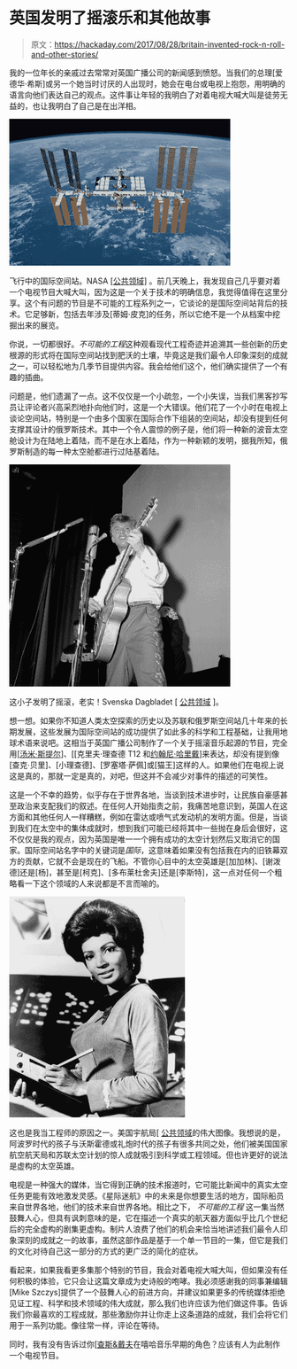 # 英国发明了摇滚乐和其他故事

> 原文：<https://hackaday.com/2017/08/28/britain-invented-rock-n-roll-and-other-stories/>

我的一位年长的亲戚过去常常对英国广播公司的新闻感到愤怒。当我们的总理[爱德华·希斯]或另一个她当时讨厌的人出现时，她会在电台或电视上抱怨，用明确的语言向他们表达自己的观点。这件事让年轻的我明白了对着电视大喊大叫是徒劳无益的，也让我明白了自己是在出洋相。

[![The ISS in flight. NASA(Public Domain)](img/fc47b027493f655ae0db11fb6e02740c.png)](https://hackaday.com/wp-content/uploads/2017/08/800px-sts132_undocking_iss2.jpg) 

飞行中的国际空间站。NASA [ [公共领域]](https://commons.wikimedia.org/wiki/File:STS132_undocking_iss2.jpg) 。前几天晚上，我发现自己几乎要对着一个电视节目大喊大叫，因为这是一个关于技术的明确信息，我觉得值得在这里分享。这个有问题的节目是不可能的工程系列之一，它谈论的是国际空间站背后的技术。它足够新，包括去年涉及[蒂姆·皮克]的任务，所以它绝不是一个从档案中挖掘出来的展览。

你说，一切都很好。*不可能的工程*这种观看现代工程奇迹并追溯其一些创新的历史根源的形式将在国际空间站找到肥沃的土壤，毕竟这是我们最令人印象深刻的成就之一，可以轻松地为几季节目提供内容。我会给他们这个，他们确实提供了一个有趣的插曲。

问题是，他们遗漏了一点。这不仅仅是一个小疏忽，一个小失误，当我们黑客抄写员让评论者兴高采烈地扑向他们时，这是一个大错误。他们花了一个小时在电视上谈论空间站，特别是一个由多个国家在国际合作下组装的空间站，却没有提到任何支撑其设计的俄罗斯技术。其中一个令人震惊的例子是，他们将一种新的波音太空舱设计为在陆地上着陆，而不是在水上着陆，作为一种新颖的发明，据我所知，俄罗斯制造的每一种太空舱都进行过陆基着陆。

[![This bloke invented rock-n-roll, honest! Svenska Dagbladet [Public domain]](img/7addcfce1a448008b3e39d572ea9ce7d.png)](https://hackaday.com/wp-content/uploads/2017/08/tommy_steel_1957.jpg) 

这小子发明了摇滚，老实！Svenska Dagbladet [ [公共领域](https://commons.wikimedia.org/wiki/File:Tommy_Steel_1957.jpg) ]。

想一想。如果你不知道人类太空探索的历史以及苏联和俄罗斯空间站几十年来的长期发展，这些发展为国际空间站的成功提供了如此多的科学和工程基础，让我用地球术语来说吧。这相当于英国广播公司制作了一个关于摇滚音乐起源的节目，完全用[[汤米·斯提尔](https://en.wikipedia.org/wiki/Tommy_Steele)]、[[克里夫·理查德 T12 和[](https://en.wikipedia.org/wiki/Cliff_Richard)[约翰尼·哈里戴](https://en.wikipedia.org/wiki/Johnny_Hallyday)]来表达，却没有提到像[查克·贝里]、[小理查德]、[罗塞塔·萨佩]或[猫王]这样的人。如果他们在电视上说这是真的，那就一定是真的，对吧，但这并不会减少对事件的描述的可笑性。

这是一个不幸的趋势，似乎存在于世界各地，当谈到技术进步时，让民族自豪感甚至政治来支配我们的叙述。在任何人开始指责之前，我痛苦地意识到，英国人在这方面和其他任何人一样糟糕，例如在雷达或喷气式发动机的发明方面。但是，当谈到我们在太空中的集体成就时，想到我们可能已经将其中一些抛在身后会很好，这不仅仅是我的观点，因为英国是唯一一个拥有成功的太空计划然后又取消它的国家。国际空间站名字中的关键词是*国际*，这意味着如果没有包括我在内的旧铁幕双方的贡献，它就不会是现在的飞船。不管你心目中的太空英雄是[加加林]、[谢泼德]还是[杨]，甚至是[柯克]、[多布莱杜舍夫]还是[李斯特]，这一点对任何一个粗略看一下这个领域的人来说都是不言而喻的。

[![This is one of the reasons I'm an engineer. Great Images in NASA [Public domain]](img/c16527fbf96cf40c7e66fae271717d3b.png)](https://hackaday.com/wp-content/uploads/2017/08/611px-nichelle_nichols_nasa_recruiter_-_gpn-2004-00017.jpg) 

这也是我当工程师的原因之一。美国宇航局[ [公共领域](https://commons.wikimedia.org/wiki/File:Nichelle_Nichols,_NASA_Recruiter_-_GPN-2004-00017.jpg)的伟大图像。我想说的是，阿波罗时代的孩子与沃斯霍德或礼炮时代的孩子有很多共同之处，他们被美国国家航空航天局和苏联太空计划的惊人成就吸引到科学或工程领域。但也许更好的说法是虚构的太空英雄。

电视是一种强大的媒体，当它得到正确的技术报道时，它可能比新闻中的真实太空任务更能有效地激发灵感。《星际迷航》中的未来是你想要生活的地方，国际船员来自世界各地，他们的技术来自世界各地。相比之下， *不可能的工程* 这一集当然鼓舞人心，但具有讽刺意味的是，它在描述一个真实的航天器方面似乎比几个世纪后的完全虚构的剧集更虚构。制片人浪费了他们的机会来恰当地讲述我们最令人印象深刻的成就之一的故事，虽然这部作品是基于一个单一节目的一集，但它是我们的文化对待自己这一部分的方式的更广泛的简化的症状。

看起来，如果我看更多集那个特别的节目，我会对着电视大喊大叫，但如果没有任何积极的体验，它只会让这篇文章成为史诗般的咆哮。我必须感谢我的同事兼编辑[Mike Szczys]提供了一个鼓舞人心的前进方向，并建议如果更多的传统媒体拒绝见证工程、科学和技术领域的伟大成就，那么我们也许应该为他们做这件事。告诉我们你最喜欢的工程成就，那些激励你并让你走上这条道路的成就，我们会将它们用于一系列功能。像往常一样，评论在等待。

同时，我有没有告诉过你[[查斯&戴夫](https://en.wikipedia.org/wiki/Chas_%26_Dave)在嘻哈音乐早期的角色？应该有人为此制作一个电视节目。